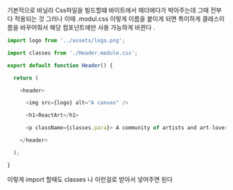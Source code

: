 기본적으로 바닐라 Css파일을 빌드할떄 
바이트에서 헤더에다가 박아주는데
그때 전부다 적용되는 것
그러나 이때 
.modul.css 이렇게 이름을 붙이게 되면 특이하게 클래스이름을 바꾸어줘서  해당 컴포넌트에만 사용 가능하게 바뀐다 .
```jsx
import logo from '../assets/logo.png';

import classes from './Header.module.css';

export default function Header() {

  return (

    <header>

      <img src={logo} alt="A canvas" />

      <h1>ReactArt</h1>

      <p className={classes.para}> A community of artists and art-lovers.</p>

    </header>

  );

}
```
이렇게 import 할때도 classes 나 이런걸로 받아서 넣어주면 된다 
